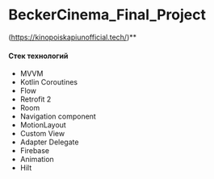 # BeckerCinema_Final_Project

(https://kinopoiskapiunofficial.tech/)**

#### Стек технологий
- MVVM
- Kotlin Coroutines
- Flow
- Retrofit 2
- Room
- Navigation component
- MotionLayout
- Custom View
- Adapter Delegate
- Firebase
- Animation
- Hilt
 